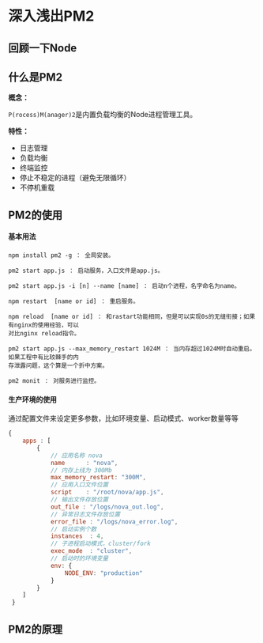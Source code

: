 # 深入浅出PM2



## 回顾一下Node



## 什么是PM2

**概念：**

`P(rocess)M(anager)2`是内置负载均衡的Node进程管理工具。

**特性：**

* 日志管理
* 负载均衡
* 终端监控
* 停止不稳定的进程（避免无限循环）
* 不停机重载





## PM2的使用



#### 基本用法

```
npm install pm2 -g ： 全局安装。

pm2 start app.js ： 启动服务，入口文件是app.js。

pm2 start app.js -i [n] --name [name] ： 启动n个进程，名字命名为name。

npm restart  [name or id] ： 重启服务。

npm reload  [name or id] ： 和rastart功能相同，但是可以实现0s的无缝衔接；如果有nginx的使用经验，可以
对比nginx reload指令。

pm2 start app.js --max_memory_restart 1024M ： 当内存超过1024M时自动重启。 如果工程中有比较棘手的内
存泄露问题，这个算是一个折中方案。

pm2 monit ： 对服务进行监控。
```



#### 生产环境的使用

通过配置文件来设定更多参数，比如环境变量、启动模式、worker数量等等

```javascript
{
    apps : [
        {
          	// 应用名称 nova
            name      : "nova",
          	// 内存上线为 300Mb
            max_memory_restart: "300M",
          	// 应用入口文件位置
            script    : "/root/nova/app.js",
          	// 输出文件存放位置
            out_file : "/logs/nova_out.log",
          	// 异常日志文件存放位置
            error_file : "/logs/nova_error.log",
          	// 启动实例个数
            instances  : 4,
          	// 子进程启动模式，cluster/fork
            exec_mode  : "cluster",
          	// 启动时的环境变量
            env: {
                NODE_ENV: "production"
            }
        }
    ]
 }
```







## PM2的原理

